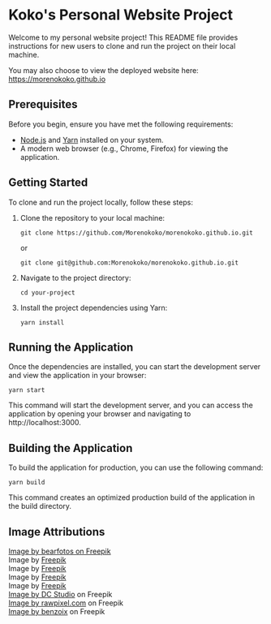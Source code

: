 # Koko's Personal Website Project

Welcome to my personal website project! This README file provides instructions for new users to clone and run the project on their local machine.

You may also choose to view the deployed website here: https://morenokoko.github.io

## Prerequisites

Before you begin, ensure you have met the following requirements:

- [Node.js](https://nodejs.org/) and [Yarn](https://yarnpkg.com/) installed on your system.
- A modern web browser (e.g., Chrome, Firefox) for viewing the application.

## Getting Started

To clone and run the project locally, follow these steps:

1. Clone the repository to your local machine:

    ```git clone https://github.com/Morenokoko/morenokoko.github.io.git```

    or

    ```git clone git@github.com:Morenokoko/morenokoko.github.io.git```

2. Navigate to the project directory:

    ```cd your-project```

3. Install the project dependencies using Yarn:

    ```yarn install```

## Running the Application

Once the dependencies are installed, you can start the development server and view the application in your browser:

```yarn start```

This command will start the development server, and you can access the application by opening your browser and navigating to http://localhost:3000.

## Building the Application

To build the application for production, you can use the following command:

```yarn build```

This command creates an optimized production build of the application in the build directory.

## Image Attributions
<a href="https://www.freepik.com/free-photo/electronic-circuit-board-shallow-dof_1186330.htm#fromView=search&page=1&position=2&uuid=543c677e-4d77-4121-ae6a-72324a06f66c">Image by bearfotos on Freepik</a><br/>
Image by <a href="https://www.freepik.com/free-photo/top-view-geometrical-forms_12227662.htm#fromView=search&page=1&position=12&uuid=81cce30a-fcb1-49dd-8858-53d434f67f3f">Freepik</a><br/>
Image by <a href="https://www.freepik.com/free-photo/top-view-wires-tech-background_12975376.htm#fromView=search&page=1&position=2&uuid=8e7b5944-e3d5-4f49-9dc2-781946ae3654">Freepik</a><br/>
Image by <a href="https://www.freepik.com/free-photo/medical-equipment-with-plaster_4381921.htm#fromView=search&page=1&position=8&uuid=2297a0e0-8aae-4c49-8a29-3e7778533820">Freepik</a><br/>
Image by <a href="https://www.freepik.com/free-photo/cardano-blockchain-platform_42620753.htm#fromView=search&page=1&position=0&uuid=59f7e2b1-c5fc-4762-b9b3-13e42ab93e70">Freepik</a><br/>
<a href="https://www.freepik.com/free-photo/program-development-with-data-terminal-window-displaying-it-coding-language-computer-database-cloud-computing-programming-new-user-interface-with-hmtl-script-close-up_40866049.htm#fromView=search&page=1&position=1&uuid=8c26cf7c-23a3-44d1-b601-5485e6eabc8e">Image by DC Studio</a> on Freepik<br/>
<a href="https://www.freepik.com/free-photo/php-coding-computer-css-data-digital-function-concept_17198986.htm#fromView=search&page=1&position=0&uuid=149c97ce-864c-45f6-81ed-2c0bfddbb340">Image by rawpixel.com</a> on Freepik<br/>
<a href="https://www.freepik.com/free-photo/server-racks-computer-network-security-server-room-data-center-d-render-dark-blue-generative-ai_38095230.htm#fromView=search&page=1&position=0&uuid=d92bbec2-4af4-4425-962c-37b36d401ee8">Image by benzoix</a> on Freepik